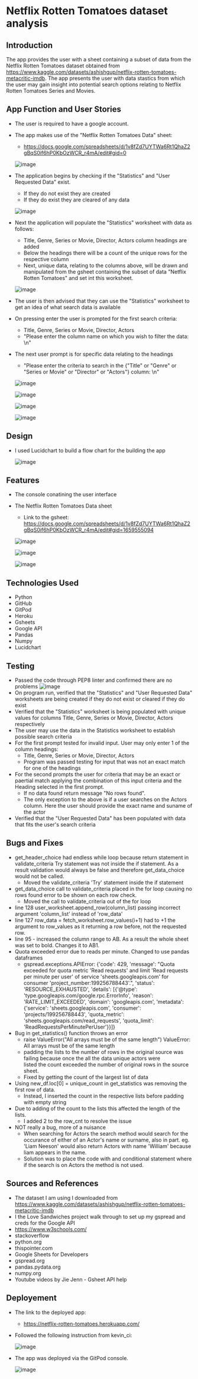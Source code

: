 # Netflix Rotten Tomatoes dataset analysis


## Introduction 

The app provides the user with a sheet containing a subset of data from the Netflix Rotten Tomatoes dataset obtained from https://www.kaggle.com/datasets/ashishgup/netflix-rotten-tomatoes-metacritic-imdb. The app presents the user with data stastics from which the user may gain insight into potential search options relating to Netflix Rotten Tomatoes Series and Movies.


## App Function and User Stories

* The user is required to have a google account.
* The app makes use of the "Netflix Rotten Tomatoes Data" sheet:
  * https://docs.google.com/spreadsheets/d/1v8fZd7UYTWa6Rt1QhaZ2gBqS0if6hP0KbOzWCR_r4mA/edit#gid=0

  ![image](https://user-images.githubusercontent.com/22208203/163705176-fecf6b4c-3eb6-4de8-a5bf-55ff9cd3d350.png)

* The application begins by checking if the "Statistics" and "User Requested Data" exist.
  * If they do not exist they are created
  * If they do exist they are cleared of any data

  ![image](https://user-images.githubusercontent.com/22208203/163705112-2c6c40a3-bb5c-48b6-ad90-b2f9c4ce2e4b.png)

* Next the application will populate the "Statistics" worksheet with data as follows:
  * Title, Genre, Series or Movie, Director, Actors column headings are added
  * Below the headings there will be a count of the unique rows for the respective column
  * Next, unique data, relating to the columns above, will be drawn and manipulated from the gsheet containing the subset of data 
    "Netflix Rotten Tomatoes" and set int this worksheet.
  
  ![image](https://user-images.githubusercontent.com/22208203/163705202-14815efd-b0bc-4ac0-84b8-cc0744f2fbd9.png)
    
* The user is then advised that they can use the "Statistics" worksheet to get an idea of what search data is available
* On pressing enter the user is prompted for the first search criteria:
  * Title, Genre, Series or Movie, Director, Actors
  * "Please enter the column name on which you wish to filter the data: \n"
* The next user prompt is for specific data relating to the headings
  * "Please enter the criteria to search in the {"Title" or "Genre" or "Series or Movie" or "Director" or "Actors"} column: \n"

  ![image](https://user-images.githubusercontent.com/22208203/163705296-cfbd29fd-13fb-48de-a09c-597b6bc6c98f.png)

  ![image](https://user-images.githubusercontent.com/22208203/163705537-13a4b674-8a47-410a-bd70-a61f87afdacb.png)

  ![image](https://user-images.githubusercontent.com/22208203/163705431-6f9d5c36-2a64-40ff-a8ae-29f75b56ff0f.png)

  ![image](https://user-images.githubusercontent.com/22208203/163705455-cdbe303f-b4fb-492a-a370-cc946e095836.png)


## Design

* I used Lucidchart to build a flow chart for the building the app

  ![image](https://user-images.githubusercontent.com/22208203/163698554-4ce56481-cf32-4e3a-8eaf-b5bb41b137e2.png)


## Features

* The console conatining the user interface
  

* The Netflix Rotten Tomatoes Data sheet
  
  * Link to the gsheet: https://docs.google.com/spreadsheets/d/1v8fZd7UYTWa6Rt1QhaZ2gBqS0if6hP0KbOzWCR_r4mA/edit#gid=1659555094


  ![image](https://user-images.githubusercontent.com/22208203/163698696-f9d20842-dd45-4ea3-b9d3-7066fa9e8a0b.png)

  ![image](https://user-images.githubusercontent.com/22208203/163698647-ed5e4f85-bfda-4de4-88b3-24111c5cf378.png)

  ![image](https://user-images.githubusercontent.com/22208203/163698840-860107d0-87ac-425a-84f0-7c3622726a15.png)


## Technologies Used

* Python
* GitHub
* GitPod
* Heroku
* Gsheets
* Google API
* Pandas
* Numpy
* Lucidchart


## Testing

* Passed the code through PEP8 linter and confirmed there are no problems
  ![image](https://user-images.githubusercontent.com/22208203/163696567-4139f709-c744-4541-bd8a-1d1f7b60523c.png)
* On program run, verified that the "Statistics" and "User Requested Data" worksheets are being created if they
  do not exist or cleared if they do exist
* Verified that the "Statistics" worksheet is being populated with unique values for columns Title, Genre,
  Series or Movie, Director, Actors respectively
* The user may use the data in the Statistics worksheet to establish possible search criteria
* For the first prompt tested for invalid input. User may only enter 1 of the column headings:
  * Title, Genre, Series or Movie, Director, Actors
  * Program was passed testing for input that was not an exact match for one of the headings
* For the second prompts the user for criteria that may be an exact or paertial match applying the combination of
  this input criteria and the Heading selected in the first prompt.
  * If no data found return message "No rows found".
  * The only exception to the above is if a user searches on the Actors column. Here the user should provide the
    exact name and suname of the actor
* Verified that the "User Requested Data" has been populated with data that fits the user's search criteria


## Bugs and Fixes

* get_header_choice had endless while loop because return statement in validate_criteria Try statement was not inside the if statement. As a result validation would always be false and therefore get_data_choice would not be called.
  * Moved the validate_criteria 'Try' statement inside the if statement
* get_data_choice call to validate_criteria placed in the for loop causing no rows found error to be shown on each row check. 
  * Moved the call to validate_criteria out of the for loop
* line 128 user_worksheet.append_row(column_list) passing incorrect argument 'column_list' instead of 'row_data'
* line 127 row_data = fetch_worksheet.row_values(i+1) had to +1 the argument to row_values as it returning a row before, not the requested row.
* line 95 - increased the column range to AB. As a result the whole sheet was set to bold. Changes it to AB1.
* Quota exceeded error due to reads per minute. Changed to use pandas dataframes
  * gspread.exceptions.APIError: {'code': 429, 'message': "Quota exceeded for quota metric 'Read requests' and limit 'Read 
    requests per minute per user' of service 'sheets.googleapis.com' for consumer 'project_number:199256788443'.", 'status': 'RESOURCE_EXHAUSTED', 'details': [{'@type': 'type.googleapis.com/google.rpc.ErrorInfo', 'reason': 'RATE_LIMIT_EXCEEDED', 'domain': 'googleapis.com', 'metadata': {'service': 'sheets.googleapis.com', 'consumer': 'projects/199256788443', 'quota_metric': 'sheets.googleapis.com/read_requests', 'quota_limit': 'ReadRequestsPerMinutePerUser'}}]}
* Bug in get_statistics() function throws an error
  * raise ValueError("All arrays must be of the same length")  ValueError: All arrays must be of the same length
  * padding the lists to the number of rows in the original source was failing because once the all the data unique actors were  
    listed the count exceeded the number of original rows in the source sheet.
  * Fixed by getting the count of the largest list of data
* Using new_df.loc[0] = unique_count in get_statistics was removing the first row of data.
  * Instead, I inserted the count in the respective lists before padding with empty string
* Due to adding of the count to the lists this affected the length of the lists.
  * I added 2 to the row_cnt to resolve the issue
* NOT really a bug, more of a nuisance
  * When searching for Actors the search method would search for the occurance of either of an Actor's name or surname, also in 
    part. eg. 'Liam Neeson' would also return Actors with name 'William' because liam appears in the name.
  * Solution was to place the code with and conditional statement where if the search is on Actors the method is not used. 


## Sources and References

* The dataset I am using I downloaded from https://www.kaggle.com/datasets/ashishgup/netflix-rotten-tomatoes-metacritic-imdb
* I the Love Sandwiches project walk through to set up my gspread and creds for the Google API 
* https://www.w3schools.com/
* stackoverflow
* python.org
* thispointer.com
* Google Sheets for Developers
* gspread.org
* pandas.pydata.org
* numpy.org
* Youtube videos by Jie Jenn - Gsheet API help


## Deployement

* The link to the deployed app:

  * https://netflix-rotten-tomatoes.herokuapp.com/
  
* Followed the following instruction from kevin_ci:

  ![image](https://user-images.githubusercontent.com/22208203/163704546-13b9f670-dec8-45eb-9e23-6d68a5247f7e.png)

* The app was deployed via the GitPod console.

  ![image](https://user-images.githubusercontent.com/22208203/163704510-63568164-4e21-4704-9165-2228f8ff91e5.png)
